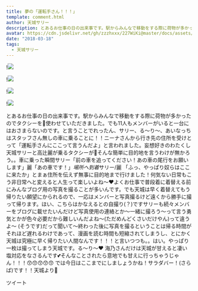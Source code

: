 ```yaml
---
title: 夢の「運転手さん！！！」
template: comment.html
author: 天城サリー
description: とあるお仕事の日の出来事です。駅からみんなで移動をする際に荷物が多かったのでタクシーを🚕使わせていただきました。でも11人もメンバーがいると一台にはおさまらないのです。と言うことでれったん、サリー、る...
avatar: https://cdn.jsdelivr.net/gh/zzzhxxx/227WiKi@master/docs/assets/photo/avatar/sally.jpg
date: "2018-03-18"
tags:
  - 天城サリー
---
```


!![](https://cdn.jsdelivr.net/gh/227WiKi/227WiKi-image@master/blog-image/sally-2018-03-18_1.jpg)

!![](https://cdn.jsdelivr.net/gh/227WiKi/227WiKi-image@master/blog-image/sally-2018-03-18_2.jpg)

!![](https://cdn.jsdelivr.net/gh/227WiKi/227WiKi-image@master/blog-image/sally-2018-03-18_3.jpg)

!![](https://cdn.jsdelivr.net/gh/227WiKi/227WiKi-image@master/blog-image/sally-2018-03-18_4.jpg)


とあるお仕事の日の出来事です。駅からみんなで移動をする際に荷物が多かったのでタクシーを🚕使わせていただきました。でも11人もメンバーがいると一台にはおさまらないのです。と言うことでれったん、サリー、る〜り〜、あいなっちはスタッフさん無しの車に乗ることに！！ニーナさんから行き先の住所を受けとって「運転手さんにここって言うんだよ」と言われました。妄想好きのわたくし天城サリーと高辻麗が乗るタクシーが🚖そんな簡単に目的地を言うわけが無かろう。。車に乗った瞬間サリー「前の車を追ってください！あの車の尾行をお願いします」麗「あの車です！」*場所へ到着*サリー/麗 「ふっ、やっぱり奴らはここに来たか」とまぁ住所を伝えず無事に目的地まで行けました！何気ない日常もこう非日常へと変えると人生って楽しいよね〜❤️よくお仕事で普段着に着替える前にみんなブログ用の写真を撮ることが多いんです。でも天城は早く着替えてもう帰りたい願望にかられるので、一応はメンバーと写真撮るけど遠くから勝手に撮って帰ります。ほい、こちらはかなえるとの自撮り(？)ですサリーも続々メンバーをブログに載せたいんだけど写真使用の連絡とか〜一緒に撮ろう〜って言う勇気とかが色々必要だから難しいんだよね〜(ただめんどくさいだけやん)って違うよ〜 (そうです)だって聞いて〜終わった後に写真を撮るということは帰る時間がそれほど遅れるわけであって、漫画を読む時間も短縮されてしまうし、とにかく天城は究極に早く帰りたい人間なんです！！！と言いつつも。。はい。やっぱり一枚は撮ってしまう天城です。る〜り〜❤️ 海乃さんだけは天城が甘えると凄い塩対応をなさるんです💕そんなことされたら意地でも甘えに行っちゃうじゃん！！！😙😙😙😙😙 では今日はここまでにしましょうかね！サラダバー！(さらば)です！！天城より🔪


ツイート




